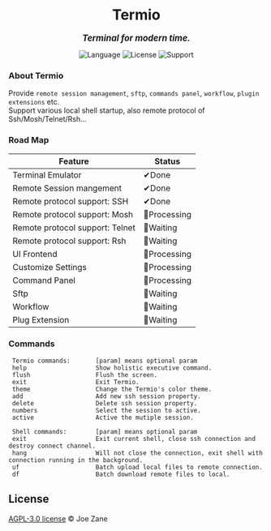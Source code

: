 <!--
<div align="center" >
    <img src="https://raw.githubusercontent.com/Joezeo/terminatio/8a94449d3ee343151a397fe7b7db4fad212fa00b/github.svg">
</div>
-->

<h1 align="center"> Termio </h1>

<div align="center">

<big>**_Terminal for modern time._**</big>

</div>

<div align="center" >

![Language](https://img.shields.io/badge/Language-Rust-FFF7E9) ![License](https://img.shields.io/badge/License-AGPL--3.0-B9E0FF) ![Support](https://img.shields.io/badge/Support-Windows%2FLinux%2FMacos-CD97F9)

</div>

### About Termio

Provide `remote session management`, `sftp`, `commands panel`, `workflow`, `plugin extensions` etc.  
Support various local shell startup, also remote protocol of Ssh/Mosh/Telnet/Rsh...

### Road Map

| Feature                                   | Status       |
| ----------------------------------------- | ------------ |
| Terminal Emulator                         | ✔Done        |
| Remote Session mangement                  | ✔Done        |
| Remote protocol support: SSH              | ✔Done        |
| Remote protocol support: Mosh             | 🚀Processing |
| Remote protocol support: Telnet           | 📌Waiting    |
| Remote protocol support: Rsh              | 📌Waiting    |
| UI Frontend                               | 🚀Processing |
| Customize Settings                        | 🚀Processing |
| Command Panel                             | 🚀Processing |
| Sftp                                      | 📌Waiting    |
| Workflow                                  | 📌Waiting    |
| Plug Extension                            | 📌Waiting    |

### Commands

```
 Termio commands:       [param] means optional param
 help                   Show holistic executive command.
 flush                  Flush the screen.
 exit                   Exit Termio.
 theme                  Change the Termio's color theme.
 add                    Add new ssh session property.
 delete                 Delete ssh session property.
 numbers                Select the session to active.
 active                 Active the mutiple session.

 Shell commands:        [param] means optional param
 exit                   Exit current shell, close ssh connection and destroy connect channel.
 hang                   Will not close the connection, exit shell with connection running in the background.
 uf                     Batch upload local files to remote connection.
 df                     Batch download remote files to local.
```

## License

[AGPL-3.0 license](LICENSE) © Joe Zane
